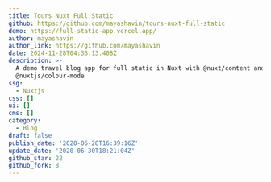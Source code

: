 ```yaml
---
title: Tours Nuxt Full Static
github: https://github.com/mayashavin/tours-nuxt-full-static
demo: https://full-static-app.vercel.app/
author: mayashavin
author_link: https://github.com/mayashavin
date: 2024-11-28T04:36:13.408Z
description: >-
  A demo travel blog app for full static in Nuxt with @nuxt/content and
  @nuxtjs/colour-mode
ssg:
  - Nuxtjs
css: []
ui: []
cms: []
category:
  - Blog
draft: false
publish_date: '2020-06-28T16:39:16Z'
update_date: '2020-06-30T18:21:04Z'
github_star: 22
github_fork: 8
---
```

